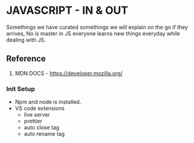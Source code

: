 # JAVASCRIPT - IN & OUT

Somethings we have curated somethings we will explain on the go if they arrives, No is master in JS everyone learns new things everyday while dealing with JS.

## Reference 
1. MDN DOCS - https://developer.mozilla.org/ 

### Init Setup
- Npm and node is installed.
- VS code extensions
     - live server
     - prettier 
     - auto close tag
     - auto rename tag